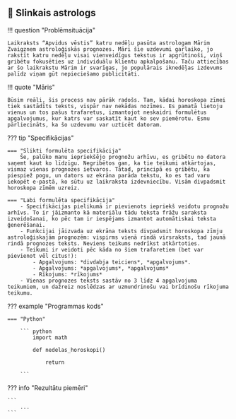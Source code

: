 ## :small_orange_diamond: Slinkais astrologs

!!! question "Problēmsituācija"

    Laikraksts “Apvidus vēstis” katru nedēļu pasūta astrologam Mārim Zvaigznem astroloģiskās prognozes. Māri šie uzdevumi garlaiko, jo rakstīt katru nedēļu visai vienveidīgus tekstus ir apgrūtinoši, viņš gribētu fokusēties uz individuālu klientu apkalpošanu. Taču attiecības ar šo laikrakstu Mārim ir svarīgas, jo populārais iknedēļas izdevums palīdz viņam gūt nepieciešamo publicitāti.

!!! quote "Māris"

    Būsim reāli, šis process nav pārāk radošs. Tam, kādai horoskopa zīmei tiek sastādīts teksts, vispār nav nekādas nozīmes. Es pamatā lietoju vienus un tos pašus trafaretus, izmantojot neskaidri formulētus apgalvojumus, kur katrs var saskatīt kaut ko sev piemērotu. Esmu pārliecināts, ka šo uzdevumu var uzticēt datoram.

??? tip "Specifikācijas"

    === "Slikti formulēta specifikācija"
        Še, palūko manu iepriekšējo prognožu arhīvu, es gribētu no datora saņemt kaut ko līdzīgu. Negribētos gan, ka tie teikumi atkārtojas, vismaz vienas prognozes ietvaros. Tātad, principā es gribētu, ka piespiež pogu, un dators uz ekrāna parāda tekstu, ko es tad varu iekopēt e-pastā, ko sūtu uz laikraksta izdevniecību. Visām divpadsmit horoskopa zīmēm uzreiz.
    
    === "Labi formulēta specifikācija"
        - Specifikācijas pielikumā ir pievienots iepriekš veidotu prognožu arhīvs. To ir jāizmanto kā materiālu tādu teksta frāžu saraksta izveidošanai, ko pēc tam ir iespējams izmantot automātiskai teksta ģenerēšanai.
        - Funkcijai jāizvada uz ekrāna teksts divpadsmit horoskopa zīmju astroloģiskajām prognozēm: vispirms vienā rindā virsraksts, tad jaunā rindā prognozes teksts. Neviens teikums nedrīkst atkārtoties.
        - Teikumi ir veidoti pēc kāda no šiem trafaretiem (bet var pievienot vēl citus!):
            - Apgalvojums: *divdabja teiciens*, *apgalvojums*.
            - Apgalvojums: *apgalvojums*, *apgalvojums*
            - Rīkojums: *rīkojums*
        - Vienas prognozes teksts sastāv no 3 līdz 4 apgalvojuma teikumiem, un dažreiz noslēdzas ar uzmundrinošu vai brīdinošu rīkojuma teikumu.

??? example "Programmas kods"

    === "Python"

        ``` python
            import math

            def nedelas_horoskopi()

                return

        ```

??? info "Rezultātu piemēri"

    ```
        ...
    ```
